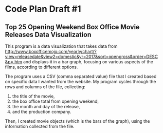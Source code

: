 # Code Plan Draft #1

## Top 25 Opening Weekend Box Office Movie Releases Data Visualization

This program is a data visualization that takes data from  http://www.boxofficemojo.com/yearly/chart/?view=releasedate&view2=domestic&yr=2017&sort=opengross&order=DESC&p=.htm and displays it in a bar graph, focusing on various aspects of the films, according to different options.

The program uses a CSV (comma separated value) file that I created based on specific data I wanted from the website. My program cycles through the rows and columns of the file, collecting:
1. the title of the movie, 
2. the box office total from opening weekend, 
3. the month and day of the release, 
4. and the production company. 

Then, I created movie objects (which is the bars of the graph), using the information collected from the file.
